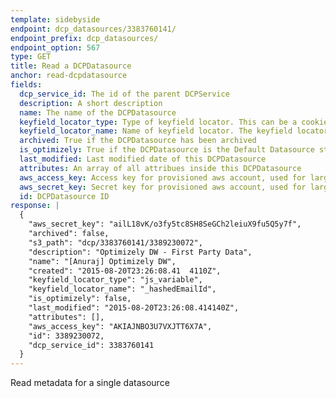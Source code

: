 ```yaml
---
template: sidebyside
endpoint: dcp_datasources/3383760141/
endpoint_prefix: dcp_datasources/
endpoint_option: 567
type: GET
title: Read a DCPDatasource
anchor: read-dcpdatasource
fields:
  dcp_service_id: The id of the parent DCPService
  description: A short description
  name: The name of the DCPDatasource
  keyfield_locator_type: Type of keyfield locator. This can be a cookie, query parameter, or Optimizely UUID. The keyfield locator is the client location for this datasources ID.
  keyfield_locator_name: Name of keyfield locator. The keyfield locator is the client location for this datasources ID.
  archived: True if the DCPDatasource has been archived
  is_optimizely: True if the DCPDatasource is the Default Datasource storing Customer Profiles created by Optimizely
  last_modified: Last modified date of this DCPDatasource
  attributes: An array of all attribues inside this DCPDatasource
  aws_access_key: Access key for provisioned aws account, used for large bulk updates
  aws_secret_key: Secret key for provisioned aws account, used for large bulk updates
  id: DCPDatasource ID
response: |
  {
    "aws_secret_key": "ailL18vK/o3fy5tc8SH8SeGCh2leiuX9fu5Q5y7f",
    "archived": false,
    "s3_path": "dcp/3383760141/3389230072",
    "description": "Optimizely DW - First Party Data",
    "name": "[Anuraj] Optimizely DW",
    "created": "2015-08-20T23:26:08.41	4110Z",
    "keyfield_locator_type": "js_variable",
    "keyfield_locator_name": "_hashedEmailId",
    "is_optimizely": false,
    "last_modified": "2015-08-20T23:26:08.414140Z",
    "attributes": [],
    "aws_access_key": "AKIAJNBO3U7VXJTT6X7A",
    "id": 3389230072,
    "dcp_service_id": 3383760141
  }
---
```


Read metadata for a single datasource

